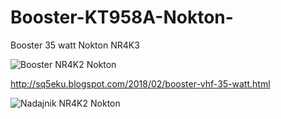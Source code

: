 # Booster-KT958A-Nokton-
Booster 35 watt Nokton NR4K3

<img src="http://4.bp.blogspot.com/-YrNYGwIsFGw/WoiAltAhFeI/AAAAAAAAGZQ/Gnzf6IuwTUQ7YFpGebCYWrdZFAAQ2c26ACLcBGAs/s1600/kt958.jpg" alt="Booster NR4K2 Nokton" />

http://sq5eku.blogspot.com/2018/02/booster-vhf-35-watt.html

<img src="http://2.bp.blogspot.com/-eCSb_KWQTpk/Woh_u7gWy3I/AAAAAAAAGZI/V0u_IzDlmmg_E2VTsR8yiHAZGK8HR5LgwCLcBGAs/s1600/P2173488.JPG" alt="Nadajnik NR4K2 Nokton" />
